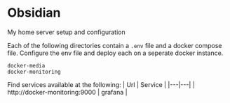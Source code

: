 # Obsidian
My home server setup and configuration

Each of the following directories contain a `.env` file and a docker compose file. Configure the env file and deploy each on a seperate docker instance.
```
docker-media
docker-monitoring
``` 

Find services available at the following:
| Url | Service |
|---|---|
| http://docker-monitoring:9000 | grafana |
